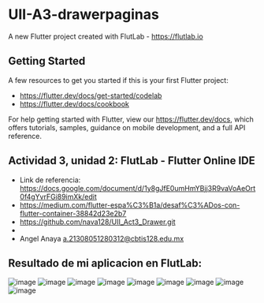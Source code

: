 # UII-A3-drawerpaginas

A new Flutter project created with FlutLab - https://flutlab.io

## Getting Started

A few resources to get you started if this is your first Flutter project:

- https://flutter.dev/docs/get-started/codelab
- https://flutter.dev/docs/cookbook

For help getting started with Flutter, view our
https://flutter.dev/docs, which offers tutorials,
samples, guidance on mobile development, and a full API reference.

## Actividad 3, unidad 2: FlutLab - Flutter Online IDE

- Link de referencia: https://docs.google.com/document/d/1y8gJfE0umHmYBjj3R9vaVoAeOrt0f4gYvrFGi89imXk/edit
- https://medium.com/flutter-espa%C3%B1a/desaf%C3%ADos-con-flutter-container-38842d23e2b7
- https://github.com/nava128/UII_Act3_Drawer.git
- 
- Angel Anaya a.21308051280312@cbtis128.edu.mx

## Resultado de mi aplicacion en FlutLab: 
![image](https://github.com/AnayaMarinAngelAlejandro/UII_A3_DrawerPaginas/assets/143743148/cb1d6f63-482f-4f0c-bee4-295b3129f84b)
![image](https://github.com/AnayaMarinAngelAlejandro/UII_A3_DrawerPaginas/assets/143743148/7180ec2e-7c7a-4b75-8326-a133579c8ec1)
![image](https://github.com/AnayaMarinAngelAlejandro/UII_A3_DrawerPaginas/assets/143743148/30a96d2e-3178-4fe0-8c55-8896b16a1db9)
![image](https://github.com/AnayaMarinAngelAlejandro/UII_A3_DrawerPaginas/assets/143743148/d067a3a2-46b3-44c0-a3df-e9ebfa3060fa)
![image](https://github.com/AnayaMarinAngelAlejandro/UII_A3_DrawerPaginas/assets/143743148/a9cf4c84-f2f2-4e66-a647-6be4539a0660)
![image](https://github.com/AnayaMarinAngelAlejandro/UII_A3_DrawerPaginas/assets/143743148/9f8e2e32-8b54-4c8a-9138-360077044caf)
![image](https://github.com/AnayaMarinAngelAlejandro/UII_A3_DrawerPaginas/assets/143743148/a99ce07b-afc0-4ad1-833a-652e2d9192cc)
![image](https://github.com/AnayaMarinAngelAlejandro/UII_A3_DrawerPaginas/assets/143743148/b868753d-e1e1-4476-8253-bffd641db1a9)
![image](https://github.com/AnayaMarinAngelAlejandro/UII_A3_DrawerPaginas/assets/143743148/6451fc42-869d-4634-a515-7bff67eeb261)




